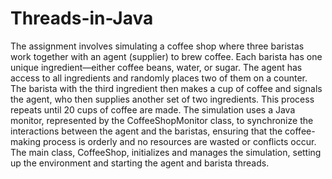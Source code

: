 # Threads-in-Java

The assignment involves simulating a coffee shop where three baristas work together with an agent (supplier) to brew coffee. Each barista has one unique ingredient—either coffee beans, water, or sugar. The agent has access to all ingredients and randomly places two of them on a counter. The barista with the third ingredient then makes a cup of coffee and signals the agent, who then supplies another set of two ingredients. This process repeats until 20 cups of coffee are made. The simulation uses a Java monitor, represented by the CoffeeShopMonitor class, to synchronize the interactions between the agent and the baristas, ensuring that the coffee-making process is orderly and no resources are wasted or conflicts occur. The main class, CoffeeShop, initializes and manages the simulation, setting up the environment and starting the agent and barista threads.
